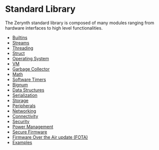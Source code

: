# Standard Library

The Zerynth standard library is composed of many modules ranging from hardware interfaces to high level functionalities.
-   [Builtins](https://newtestdocs.zerynth.com/latest/reference/core/stdlib/docs/builtins/ "Builtins")
-   [Streams](https://newtestdocs.zerynth.com/latest/reference/core/stdlib/docs/streams/ "Streams")
-   [Threading](https://newtestdocs.zerynth.com/latest/reference/core/stdlib/docs/threading/ "Threading")
-   [Struct](https://newtestdocs.zerynth.com/latest/reference/core/stdlib/docs/struct/ "Struct")
-   [Operating System](https://newtestdocs.zerynth.com/latest/reference/core/stdlib/docs/os/ "Operating System")
-   [VM](https://newtestdocs.zerynth.com/latest/reference/core/stdlib/docs/vm/ "VM")
-   [Garbage Collector](https://newtestdocs.zerynth.com/latest/reference/core/stdlib/docs/gc/ "Garbage Collector")
-   [Math](https://newtestdocs.zerynth.com/latest/reference/core/stdlib/docs/math/ "Math")
-   [Software Timers](https://newtestdocs.zerynth.com/latest/reference/core/stdlib/docs/timers/ "Software Timers")
-   [Bignum](https://newtestdocs.zerynth.com/latest/reference/core/stdlib/docs/bignum_bignum/ "Bignum")
-   [Data Structures](https://newtestdocs.zerynth.com/latest/reference/core/stdlib/docs/fifo/ "Data Structures")
-   [Serialization](https://newtestdocs.zerynth.com/latest/reference/core/stdlib/docs/base64/ "Serialization")
-   [Storage](https://newtestdocs.zerynth.com/latest/reference/core/stdlib/docs/flash/ "Storage")
-   [Peripherals](https://newtestdocs.zerynth.com/latest/reference/core/stdlib/docs/mcu/ "Peripherals")
-   [Networking](https://newtestdocs.zerynth.com/latest/reference/core/stdlib/docs/socket/ "Networking")
-  [Connectivity](https://newtestdocs.zerynth.com/latest/reference/core/stdlib/docs/eth/ "Connectivity")
-  [Security](https://newtestdocs.zerynth.com/latest/reference/core/stdlib/docs/ssl/ "Security")
-   [Power Management](https://newtestdocs.zerynth.com/latest/reference/core/stdlib/docs/pwr/ "Power Management")
-   [Secure Firmware](https://newtestdocs.zerynth.com/latest/reference/core/stdlib/docs/sfw/ "Secure Firmware")
-   [Firmware Over the Air update (FOTA)](https://newtestdocs.zerynth.com/latest/reference/core/stdlib/docs/fota/ "Firmware Over the Air update (FOTA)")
-   [Examples](https://newtestdocs.zerynth.com/latest/reference/core/stdlib/docs/examples/ "Examples")
<!--stackedit_data:
eyJoaXN0b3J5IjpbMTE2MjA3MzIyMywtNTIzNzIxMTE2XX0=
-->